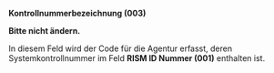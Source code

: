 **Kontrollnummerbezeichnung (003)**

**Bitte nicht ändern.**

In diesem Feld wird der Code für die Agentur erfasst, deren Systemkontrollnummer im Feld **RISM ID Nummer (001)** enthalten ist.